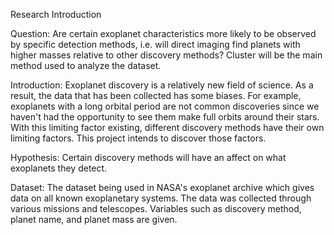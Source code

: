 Research Introduction

Question: Are certain exoplanet characteristics more likely to be observed by specific detection methods, i.e. will direct imaging find planets with higher masses relative to other discovery methods? Cluster will be the main method used to analyze the dataset.

Introduction: Exoplanet discovery is a relatively new field of science. As a result, the data that has been collected has some biases. For example, exoplanets with a long orbital period are not common discoveries since we haven't had the opportunity to see them make full orbits around their stars. With this limiting factor existing, different discovery methods have their own limiting factors. This project intends to discover those factors.

Hypothesis: Certain discovery methods will have an affect on what exoplanets they detect.

Dataset: The dataset being used in NASA's exoplanet archive which gives data on all known exoplanetary systems. The data was collected through various missions and telescopes. Variables such as discovery method, planet name, and planet mass are given.
